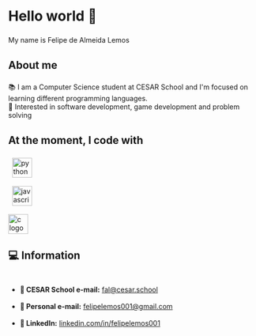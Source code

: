 <h1 align="left">Hello world 👋</h1>

###

<p align="left">My name is Felipe de Almeida Lemos</p>

###

<h2 align="left">About me</h2>

###

<p align="left">
📚 I am a Computer Science student at CESAR School and I'm focused on learning different programming languages.<br>
🎯 Interested in software development, game development and problem solving
</p>

###

<h2 align="left">At the moment, I code with</h2>

###

<div align="left">
  <img src="https://cdn.jsdelivr.net/gh/devicons/devicon/icons/python/python-original.svg" height="40" alt="python logo" />
  
  <img src="https://cdn.jsdelivr.net/gh/devicons/devicon/icons/javascript/javascript-original.svg" height="40" alt="javascript logo" />
  
  <img src="https://cdn.jsdelivr.net/gh/devicons/devicon/icons/c/c-original.svg" height="40" alt="c logo" />
</div>

###

<h2 align="left">💻 Information</h2>

###

<ul align="left">
  <li><strong>📧 CESAR School e-mail:</strong> <a href="mailto:fal@cesar.school">fal@cesar.school</a></li>
  <li><strong>📧 Personal e-mail:</strong> <a href="mailto:felipelemos001@gmail.com">felipelemos001@gmail.com</a></li>
  <li><strong>🔗 LinkedIn:</strong> <a href="https://www.linkedin.com/in/felipelemos001" target="_blank">linkedin.com/in/felipelemos001</a></li>
</ul>
